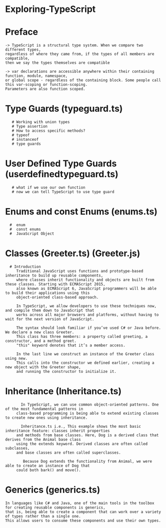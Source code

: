 # Exploring-TypeScript
 # Preface 
    -> TypeScript is a structural type system. When we compare two different types, 
    regardless of where they came from, if the types of all members are compatible, 
    then we say the types themselves are compatible
    
    -> var declarations are accessible anywhere within their containing function, module, namespace, 
    or global scope - regardless of the containing block. Some people call this var-scoping or function-scoping. 
    Parameters are also function scoped.
    
    
  #  Type Guards (typeguard.ts)
       # Working with union types
       # Type assertion   
       # How to access specific methods? 
       # typeof   
       # instanceof
       # type guards 
  #  User Defined Type Guards (userdefinedtypeguard.ts)
       # what if we use our own function
       # now we can tell TypeScript to use type guard 
  #  Enums and const Enums (enums.ts)
      #  enum
      #  const enums
      #  JavaScript Object
  #  Classes (Greeter.ts) (Greeter.js)
      # Introduction  
         Traditional JavaScript uses functions and prototype-based inheritance to build up reusable components, 
         where classes inherit functionality and objects are built from these classes. Starting with ECMAScript 2015,
         also known as ECMAScript 6, JavaScript programmers will be able to build their applications using this
         object-oriented class-based approach.
         
         In TypeScript, we allow developers to use these techniques now, and compile them down to JavaScript that 
         works across all major browsers and platforms, without having to wait for the next version of JavaScript.
         
         The syntax should look familiar if you’ve used C# or Java before. We declare a new class Greeter. 
         This class has three members: a property called greeting, a constructor, and a method greet.  
         "this" keyword denotes that it’s a member access.
         
         In the last line we construct an instance of the Greeter class using new. 
         This calls into the constructor we defined earlier, creating a new object with the Greeter shape, 
         and running the constructor to initialize it.
         
  #  Inheritance (Inheritance.ts)
           In TypeScript, we can use common object-oriented patterns. One of the most fundamental patterns in 
         class-based programming is being able to extend existing classes to create new ones using inheritance.
         
           Inheritance.ts i.e., This example shows the most basic inheritance feature: classes inherit properties 
         and methods from base classes. Here, Dog is a derived class that derives from the Animal base class 
         using the extends keyword. Derived classes are often called subclasses, 
         and base classes are often called superclasses.
         
            Because Dog extends the functionality from Animal, we were able to create an instance of Dog that 
         could both bark() and move().
         
#  Generics (generics.ts)
    In languages like C# and Java, one of the main tools in the toolbox for creating reusable components is generics,
    that is, being able to create a component that can work over a variety of types rather than a single one. 
    This allows users to consume these components and use their own types.
    
    
